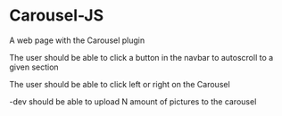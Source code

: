 # Carousel-JS
A web page with the Carousel plugin

The user should be able to click a button in the navbar to autoscroll to a given section

The user should be able to click left or right on the Carousel

-dev should be able to upload N amount of pictures to the carousel
